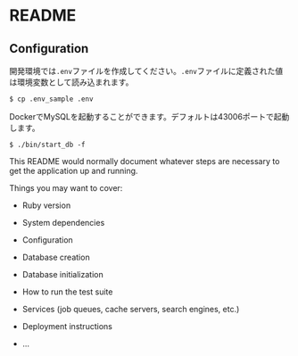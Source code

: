 # README

## Configuration
開発環境では`.env`ファイルを作成してください。`.env`ファイルに定義された値は環境変数として読み込まれます。

```
$ cp .env_sample .env
```

DockerでMySQLを起動することができます。デフォルトは43006ポートで起動します。

```
$ ./bin/start_db -f
```

This README would normally document whatever steps are necessary to get the
application up and running.

Things you may want to cover:

* Ruby version

* System dependencies

* Configuration

* Database creation

* Database initialization

* How to run the test suite

* Services (job queues, cache servers, search engines, etc.)

* Deployment instructions

* ...
